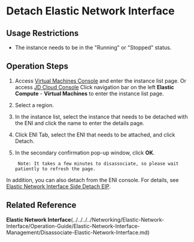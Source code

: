 # Detach Elastic Network Interface

## Usage Restrictions

* The instance needs to be in the "Running" or "Stopped" status.

## Operation Steps

1. Access [Virtual Machines Console](https://cns-console.jdcloud.com/host/compute/list) and enter the instance list page. Or access [JD Cloud Console](https://console.jdcloud.com) Click navigation bar on the left **Elastic Compute** - **Virtual Machines** to enter the instance list page.
2. Select a region.
3. In the instance list, select the instance that needs to be detached with the ENI and click the name to enter the details page.
4. Click ENI Tab, select the ENI that needs to be attached, and click Detach.
5. In the secondary confirmation pop-up window, click **OK**.
		
		
		Note: It takes a few minutes to disassociate, so please wait patiently to refresh the page.

In addition, you can also detach from the ENI console. For details, see [Elastic Network Interface Side Detach EIP](../../../../Networking/Elastic-Network-Interface/Operation-Guide/Elastic-Network-Interface-Management/Disassociate-Elastic-Network-Interface.md).

## Related Reference
**Elastic Network Interface**(../../../../Networking/Elastic-Network-Interface/Operation-Guide/Elastic-Network-Interface-Management/Disassociate-Elastic-Network-Interface.md)
